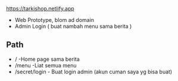 https://tarkishop.netlify.app

- Web Prototype, blom ad domain
- Admin Login ( buat nambah menu sama berita )

## Path
- / -Home page sama berita
- /menu -Liat semua menu
- /secret/login - Buat login admin (akun cuman saya yg bisa buat)
